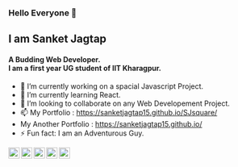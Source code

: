### Hello Everyone 👋
  ## I am Sanket Jagtap 
  #### A Budding Web Developer. <br>I am a first year UG student of IIT Kharagpur.




- 🔭 I’m currently working on a spacial Javascript Project.
- 🌱 I’m currently learning React.
- 👯 I’m looking to collaborate on any Web Developement Project.
- 📫 My Portfolio : https://sanketjagtap15.github.io/SJsquare/
- My Another Portfolio : https://sanketjagtap15.github.io/
- ⚡ Fun fact: I am an Adventurous Guy.


<a href="https://www.instagram.com/sanket_jagtap_1508/">
  <img align="left"  width="22px" src="https://raw.githubusercontent.com/peterthehan/peterthehan/master/assets/instagram.svg" />
</a>
<a href="https://www.linkedin.com/in/sanket-jagtap-2131a9214/">
  <img align="left"  width="22px" src="https://raw.githubusercontent.com/peterthehan/peterthehan/master/assets/linkedin.svg" />
</a>
<a href="https://www.youtube.com/channel/UCez_UhO4w1zdhxorvawYsXA">
  <img align="left"  width="22px" src="https://raw.githubusercontent.com/peterthehan/peterthehan/master/assets/youtube.svg" />
</a>
<a href="https://www.facebook.com/profile.php?id=100075534761445">
  <img align="left"  width="22px" src="https://raw.githubusercontent.com/peterthehan/peterthehan/master/assets/meta.svg" />
</a>
<a href="https://twitter.com/SJsquare15">
  <img align="left"  width="22px" src="https://raw.githubusercontent.com/peterthehan/peterthehan/master/assets/twitter.svg" />
</a>

